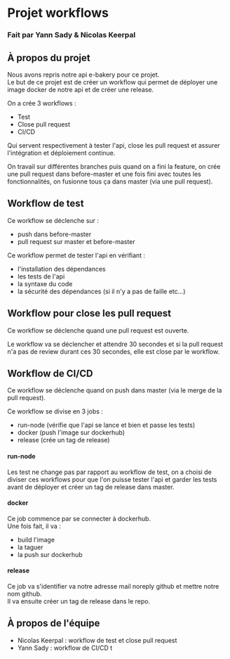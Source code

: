 # Projet workflows
### Fait par Yann Sady & Nicolas Keerpal

## À propos du projet
Nous avons repris notre api e-bakery pour ce projet.  
Le but de ce projet est de créer un workflow qui permet de déployer une image docker de notre api et de créer une release.  
  
On a crée 3 workflows :  
- Test 
- Close pull request
- CI/CD
  
Qui servent respectivement à tester l'api, close les pull request et assurer l'intégration et déploiement continue.  

On travail sur différentes branches puis quand on a fini la feature, on crée une pull request dans before-master et une fois fini avec toutes les fonctionnalités, on fusionne tous ça dans master (via une pull request).

## Workflow de test
Ce workflow se déclenche sur :
- push dans before-master
- pull request sur master et before-master
  
Ce workflow permet de tester l'api en vérifiant :
- l'installation des dépendances
- les tests de l'api
- la syntaxe du code
- la sécurité des dépendances (si il n'y a pas de faille etc...)

## Workflow pour close les pull request
Ce workflow se déclenche quand une pull request est ouverte.  
  
Le workflow va se déclencher et attendre 30 secondes et si la pull request n'a pas de review durant ces 30 secondes, elle est close par le workflow.

## Workflow de CI/CD
Ce workflow se déclenche quand on push dans master (via le merge de la pull request).  
  
Ce workflow se divise en 3 jobs :
- run-node (vérifie que l'api se lance et bien et passe les tests)
- docker (push l'image sur dockerhub)
- release (crée un tag de release)

#### run-node
Les test ne change pas par rapport au workflow de test, on a choisi de diviser ces workflows pour que l'on puisse tester l'api et garder les tests avant de déployer et créer un tag de release dans master.

#### docker
Ce job commence par se connecter à dockerhub.  
Une fois fait, il va :
- build l'image
- la taguer
- la push sur dockerhub

#### release
Ce job va s'identifier va notre adresse mail noreply github et mettre notre nom github.  
Il va ensuite créer un tag de release dans le repo.

## À propos de l'équipe
- Nicolas Keerpal : workflow de test et close pull request
- Yann Sady : workflow de CI/CD
t